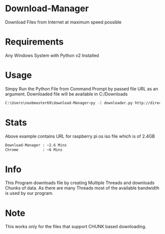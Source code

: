 # Download-Manager
Download Files from Internet at maximum speed possible

# Requirements
Any Windows System with Python v2 Installed

# Usage
Simpy Run the Python File from Command Prompt by passed file URL as an argument. Downloaded file will be available in C:/Downloads <br/>
```bash
C:\Users\noobmaster69\download-Manager>py -2 downloader.py http://director.downloads.raspberrypi.org/rpd_x86/images/rpd_x86-2019-04-12/2019-04-11-rpd-x86-stretch.iso
```

# Stats
Above example contains URL for raspberry pi os iso file which is of 2.4GB<br/>
```bash
Download-Manager : ~2.6 Mins
Chrome           : ~6 Mins
```

# Info
This Program downloads file by creating Multiple Threads and downloads Chunks of data.
As there are many Threads most of the available bandwidth is used by our program.<br/>

# Note
This works only for the files that support CHUNK based downloading. <br/>
